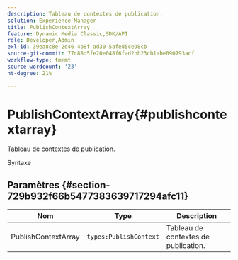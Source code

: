 ```yaml
---
description: Tableau de contextes de publication.
solution: Experience Manager
title: PublishContextArray
feature: Dynamic Media Classic,SDK/API
role: Developer,Admin
exl-id: 39ea8c8e-2e46-4b8f-ad30-5afe85ce98cb
source-git-commit: 77c88d5fe20e048f6fad2bb23cb1abe090793acf
workflow-type: tm+mt
source-wordcount: '23'
ht-degree: 21%

---
```


# PublishContextArray{#publishcontextarray}

Tableau de contextes de publication.

Syntaxe

## Paramètres {#section-729b932f66b5477383639717294afc11}

| Nom | Type | Description |
|---|---|---|
| PublishContextArray | `types:PublishContext` | Tableau de contextes de publication. |
